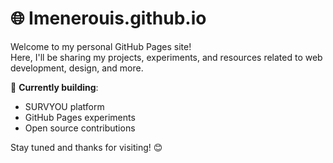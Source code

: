 # 🌐 Imenerouis.github.io

Welcome to my personal GitHub Pages site!  
Here, I'll be sharing my projects, experiments, and resources related to web development, design, and more.

🔧 **Currently building**:  
- SURVYOU platform  
- GitHub Pages experiments  
- Open source contributions

Stay tuned and thanks for visiting! 😊
